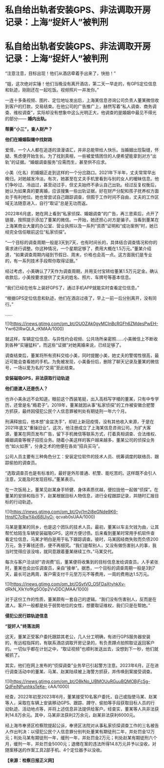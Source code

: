 # 私自给出轨者安装GPS、非法调取开房记录：上海“捉奸人”被判刑

# 私自给出轨者安装GPS、非法调取开房记录：上海“捉奸人”被判刑

“注意注意，目标出现！他们从酒店牵着手出来了，快拍！”

“姐，这次绝对实锤！他们当晚没有离开酒店，第二天一早走的，有GPS定位信息和轨迹，刚刚还在一起吃饭。视频照片一并发你。”

一连十多条视频、图片、定位地址发出后，上海某信息咨询公司负责人董某微信收到客户的打款，交易结束。在他公司的广告推广上，赫然写着“私人调查、商务调查、维权调查”，实际却没有想象中这么光明正大，他调查的是婚姻中最见不得光的部分——
**婚内出轨。**

**帮撕“小三”，查人财产？**

**他们在婚姻裂缝中找财路**

爱情，一个人人都在追逐的浪漫语汇，并非总能带给人快乐。当婚姻出现裂缝，怀疑、焦虑便开始生长。为了找到真相，一些被爱情困住的人便希望能拿到对方“出轨”的证据。“婚姻调查服务”应需而生，甚至供不应求。

小美（化名）的婚姻正走到这样的一个分岔路口。2021年下半年，丈夫常常早出晚归，对她越发冷淡。有次，她甚至在丈夫手机里看到与别的女人的暧昧信息。他们争吵过、冷战过，甚至动过手，但丈夫始终不承认自己出轨。经过反复权衡后，她认为如果真的要离婚，应该搜集一些出轨证据，好在财产分配和孩子抚养权方面处于有利地位。她也曾尝试自己跟踪调查，但囿于工作时间不自由，丈夫的工作区域无法随意进入，自行“取证”总是无功而返。

2022年6月底，她在网上看到“私家侦探、婚姻调查”的广告，再三思索后，点开了链接，按照提示添加了董某的微信。一开始，她还担心对方是骗子。当看到董某在上海某商业大厦的办公室、营业执照以及一系列“资质”证明和“成功案例”时，她已经完全信任眼前这位“私家侦探”。

“一个目标的调查周期一般是3天到7天，也有时间长的，具体结合调查情况和你的需求进行调整。你这种情况，一个星期足够了，费用大概在1.5万元。”董某介绍道，“如果调查周期内碰到节假日、周末，价格也会高一点。这方面我们是专业的，有一系列技术手段帮你取得证据。”

经过考虑，小美确认了7天作为调查周期，并用支付宝转给董某1.5万元定金。确认收款后，小美按要求提供了丈夫的姓名、照片、车牌号等基本信息。

“我们已经在他车上装好GPS了，通过手机APP就能实时查看定位信息。”

“根据GPS定位信息和轨迹，他们在酒店过夜了，早上一前一后分别离开，没有同行。”

……

![](https://inews.gtimg.com/om_bt/OUOZAk0gyMCInBcRGFh6ZMdesPwEH-
Ywr62IRwQLA_rKMAA/1000)

就这样，车辆定位信息、与异性约会视频、公共场所亲密照……小美微信上不断收到各种“实锤猛料”，而这些“证据”对她离婚来说，已经足够了。

调查结束后，董某将所有资料交给小美，同时提醒小美，她丈夫的警惕性很高，最近可能会查看她的手机。为免被发现，小美备份后，删除了聊天记录及董某的微信号，一场以爱为名的“交易”至此结束。

**安装磁吸GPS，非法获取行动轨迹**

**他们是渡人还是伤人？**

也许小美永远不会知道，眼前这个西装笔挺，出入高档写字楼的董某，只有中专学历，还曾是名“瘾君子”。2019年，董某就因从事“私家侦探”的工作被安徽合肥警方抓获，最终因侵犯公民个人信息罪被判处有期徒刑一年六个月。

刑满释放后，他本想“金盆洗手”，却赶上新冠疫情，没有其他收入来源，于是在2021年底又“重操旧业”。这次，他注册成立了上海某信息咨询公司。为扩大客源，董某在网页发布广告，留下手机微信等联系方式，打着真相调查、合法维权、婚姻调查等幌子招揽业务。随着小美这样的客户越来越多，董某公司的侦探业务也“如火如荼”，分身乏术的他便在各处“招兵买马”。

公司人员主要有三种角色分工：安装定位软件的技术人员、统筹调度的联络员、跟踪偷拍的调查员。

“选取调查员也是有标准的，最好是外形普通、机警、能吃苦的。这样既不会引人注意，又能及时发现目标。”董某表示。

在一次饭局上，董某见赵某身手矫健、身体素质优越，便拉拢他一起做“侦探”。在董某的安排和指示下，赵某根据目标人物信息，进行全程跟踪记录，并随时汇报目标的行动轨迹。

![](https://inews.gtimg.com/om_bt/Oyj1m2i8eGNde9K6-HnsfC7cRwY4xl68UiyO-
qcvab0sUAA/1000)

马某是董某的同乡，也是这个团队的技术人员。最初，董某以车主欠钱为由，让其帮忙给陌生车辆安装磁吸GPS，这样方便讨债。后来看到董某时常用手机软件查看定位信息，马某才明白是用于私下跟踪调查。彼时，马某因经商失败而负债200万元，急于筹钱还债，便不再细究。“我们是帮别人，又没有做伤害别人的事，我当时觉得应该没啥，就同意跟着董某继续工作。”马某交代。

每次与客户洽谈好“咨询费”后，董某便将收集到的目标信息发给调查员。人手紧张时，董某也会出任调查员，亲自“接单”。据悉，一个目标的调查周期一般是3到7天，最长可达两周，客户需支付千元至万元不等费用，一周的费用达1.5万元。

![](https://inews.gtimg.com/om_bt/OSvtVO_O5FDaXtyhkXv-
dRkN_XlkYofKg5O0p2VvDDCjMAA/1000)

对于这份工作的性质，董某颇有一套自己的逻辑。“我们没有伤害别人，反而是在渡人。客户一般都是处于弱势地位的女性，想要取证维权，我们只是在帮她。”

**侵犯公民行踪轨迹信息**

**“捉奸人”终落法网**

这天，董某正受客户委托跟踪其老公，几人分工明确，有进行GPS服务器安装的，有远程指挥的，有联系酒店调取开房记录的，有负责蹲点拍照取证返回客户的。一切似乎都在计划之中，“取证视频”也顺利发送出去，没想到下一秒，他们就被抓了。

其实，他们在网上发布的“侦探调查”业务早已引起警方注意。2023年6月，正在进行调查活动中的董某、马某、赵某陆续被上海警方抓获，并传唤到案接受调查。

![](https://inews.gtimg.com/om_bt/O8kNo_UBMOUuRGuuBQMOBjFcSg-QdFeiNPunhksTeKe-
cAA/1000)

经查，2022年初至2023年6月，董某接受10名客户委托，自己或指使马某、赵某等人，采取在车辆上安装移动GPS、跟踪、蹲守、偷拍等手段获取目标人员的行动轨迹、活动地点等，并将上述信息非法提供给客户。经查实，董某等人共非法获利14.8万余元。其中，马某非法获利2万余元，赵某非法获利6000元。

经上海市奉贤区检察院提起公诉，奉贤区法院对从事私家侦探调查工作的三名被告人作出判决：以侵犯公民个人信息罪分别判处董某有期徒刑二年，并处罚金12万元；判处马某有期徒刑一年，缓刑一年，并处罚金2万元；判处赵某有期徒刑六个月，缓刑一年，并处罚金5000元；退缴在案的违法所得14.8万元并予以没收，对随案移送的作案工具2部手机、4个定位器予以没收。

**【来源：检察日报正义网】**


